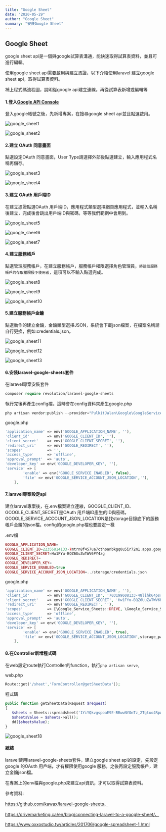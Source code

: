 ```yaml
---
title: "Google Sheet"
date: "2020-05-29"
author: "Google Sheet"
summary: "安裝Google Sheet"
---
```


## Google Sheet

google sheet api是一個與google試算表溝通，能快速取得試算表資料，並且可進行編輯。

使用google sheet api需要啟用與建立憑證，以下介紹使用laravel 建立google sheet api，取得試算表資料。

補上程式碼流程圖，說明從google api建立連線，再從試算表新增或編輯等





#### 1.登入[Google API Console](https://console.developers.google.com/?hl=zh-tw)

登入google帳號之後，先新增專案，在搜尋google sheet api並且點選啟用。

![google_sheet1](<https://raw.githubusercontent.com/coolgood88142/markdown_note/master/assets/images/google_sheet1.png>)



![google_sheet2](<https://raw.githubusercontent.com/coolgood88142/markdown_note/master/assets/images/google_sheet2.png>)



#### 2.建立 OAuth 同意畫面

點選設定OAuth 同意畫面，User Type請選擇外部後點選建立，輸入應用程式名稱再儲存。

![google_sheet3](<https://raw.githubusercontent.com/coolgood88142/markdown_note/master/assets/images/google_sheet3.png>)

![google_sheet4](<https://raw.githubusercontent.com/coolgood88142/markdown_note/master/assets/images/google_sheet4.png>)



#### 3.建立 OAuth 用戶端ID

在建立憑證點選OAuth 用戶端ID，應用程式類型選擇網頁應用程式，並輸入名稱後建立，完成後會跳出用戶端ID與密碼，等等我們範例中會用到。

![google_sheet5](<https://raw.githubusercontent.com/coolgood88142/markdown_note/master/assets/images/google_sheet5.png>)



![google_sheet6](<https://raw.githubusercontent.com/coolgood88142/markdown_note/master/assets/images/google_sheet6.png>)

![google_sheet7](<https://raw.githubusercontent.com/coolgood88142/markdown_note/master/assets/images/google_sheet7.png>)



#### 4.建立服務帳戶

點選管理服務帳戶，在建立服務帳戶，服務帳戶權限選擇角色管理員，`將這個服務帳戶的存取權限授予使用者`，這項可以不輸入點選完成。

![google_sheet8](<https://raw.githubusercontent.com/coolgood88142/markdown_note/master/assets/images/google_sheet8.png>)

![google_sheet9](<https://raw.githubusercontent.com/coolgood88142/markdown_note/master/assets/images/google_sheet9.png>)



![google_sheet10](<https://raw.githubusercontent.com/coolgood88142/markdown_note/master/assets/images/google_sheet10.png>)



#### 5.建立服務帳戶金鑰

點選動作的建立金鑰，金鑰類型選擇JSON，系統會下載json檔案，在檔案名稱請自行更換，例如:credentials.json。

![google_sheet11](<https://raw.githubusercontent.com/coolgood88142/markdown_note/master/assets/images/google_sheet11.png>)

![google_sheet12](<https://raw.githubusercontent.com/coolgood88142/markdown_note/master/assets/images/google_sheet12.png>)

![google_sheet13](<https://raw.githubusercontent.com/coolgood88142/markdown_note/master/assets/images/google_sheet13.png>)



#### 6.安裝laravel-google-sheets套件

在laravel專案安裝套件

```php
composer require revolution/laravel-google-sheets
```

執行完後再產生config檔，這時會在config資料夾產生google.php

```php
php artisan vendor:publish --provider="PulkitJalan\Google\GoogleServiceProvider" --tag="config"
```

google.php

```php
'application_name' => env('GOOGLE_APPLICATION_NAME', ''),
'client_id'        => env('GOOGLE_CLIENT_ID', ''),
'client_secret'    => env('GOOGLE_CLIENT_SECRET', ''),
'redirect_uri'     => env('GOOGLE_REDIRECT', ''),
'scopes'           => '',
'access_type'      => 'offline',
'approval_prompt'  => 'auto',
'developer_key' => env('GOOGLE_DEVELOPER_KEY', ''),
'service' => [
        'enable' => env('GOOGLE_SERVICE_ENABLED', false),
        'file' => env('GOOGLE_SERVICE_ACCOUNT_JSON_LOCATION',''),
    ],

```



#### 7.laravel專案設定api

建立laravel專案後，在.env檔案建立連線，GOOGLE_CLIENT_ID、GOOGLE_CLIENT_SECRET是OAuth 用戶端ID產生的ID與密碼，GOOGLE_SERVICE_ACCOUNT_JSON_LOCATION是找storage目錄底下的服務帳戶金鑰的json檔。config的google.php檔也要設定一樣

.env檔

```php
GOOGLE_APPLICATION_NAME=
GOOGLE_CLIENT_ID=22356814133-7mtrn8f457ua7cthoanbkgq0u5ir72m1.apps.googleusercontent.com
GOOGLE_CLIENT_SECRET=Hw1FYu-BQZ6UuZwTWV6PY4zg
GOOGLE_REDIRECT=
GOOGLE_DEVELOPER_KEY=
GOOGLE_SERVICE_ENABLED=true
GOOGLE_SERVICE_ACCOUNT_JSON_LOCATION=../storage/credentials.json
```

google.php

```php
'application_name' => env('GOOGLE_APPLICATION_NAME', ''),
'client_id'        => env('GOOGLE_CLIENT_ID', '703199608133-48lihk64psruguqdqk1qqr508i87jt3v.apps.googleusercontent.com'),
'client_secret'    => env('GOOGLE_CLIENT_SECRET', 'Hw1FYu-BQZ6UuZwTWV6PY4zg'),
'redirect_uri'     => env('GOOGLE_REDIRECT', ''),
'scopes'           => [\Google_Service_Sheets::DRIVE, \Google_Service_Sheets::SPREADSHEETS],,
'access_type'      => 'offline',
'approval_prompt'  => 'auto',
'developer_key' => env('GOOGLE_DEVELOPER_KEY', ''),
'service' => [
        'enable' => env('GOOGLE_SERVICE_ENABLED', true),
        'file' => env('GOOGLE_SERVICE_ACCOUNT_JSON_LOCATION',storage_path('credetokenntials.json')),
    ],
```



#### 8.在Controller新增程式碼

在web設定route執行Controller的function，執行`php artisan serve`,

web.php

```php
Route::get('/sheet','FormController@getSheetData'));
```

程式碼

```php
public function getSheetData(Request $request)
{
   $sheets = Sheets::spreadsheet('1YiYQkvgspoaE9E-RBwwNYOnTz_2Tgtuo4RpApDbvrVQ')->sheet('user');
   $sheetsValue = $sheets->all();
   dd($sheetsValue);
}
```

![google_sheet18](<https://raw.githubusercontent.com/coolgood88142/markdown_note/master/assets/images/google_sheet18.png>)



#### 總結

laravel使用laravel-google-sheets套件，建立google sheet api的設定，先設定google 的OAuth 用戶端，才有權限使用google 服務，之後再設定服務帳戶，建立金鑰json檔。

在專案上的env檔與google.php來建立api資訊，才可以取得試算表資料。



參考資料:

https://github.com/kawax/laravel-google-sheets、

https://drivemarketing.ca/en/blog/connecting-laravel-to-a-google-sheet/、

https://www.oxxostudio.tw/articles/201706/google-spreadsheet-1.html



